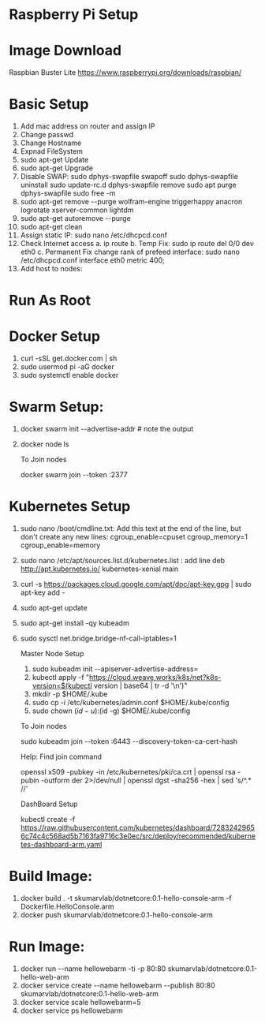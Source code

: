 # Raspberry Pi Setup

# Image Download


Raspbian Buster Lite https://www.raspberrypi.org/downloads/raspbian/

# Basic Setup

1. Add mac address on router and assign IP
2. Change passwd
3. Change Hostname
4. Expnad FileSystem
5. sudo apt-get Update
6. sudo apt-get Upgrade
7. Disable SWAP: 
	sudo dphys-swapfile swapoff
	sudo dphys-swapfile uninstall
	sudo update-rc.d dphys-swapfile remove
	sudo apt purge dphys-swapfile
	sudo free -m
8. sudo apt-get remove --purge wolfram-engine triggerhappy anacron logrotate xserver-common lightdm
9. sudo apt-get autoremove --purge
10. sudo apt-get clean
11. Assign static IP:  sudo nano /etc/dhcpcd.conf
12. Check Internet access
	a.  ip route
	b. Temp Fix: sudo ip route del 0/0 dev eth0
	c. Permanent Fix change rank of prefeed interface: sudo nano /etc/dhcpcd.conf
		interface eth0
		metric 400;
13. Add host to nodes:  

# Run As Root

# Docker Setup

1. curl -sSL get.docker.com | sh 
2. sudo usermod pi -aG docker
3. sudo systemctl enable docker

# Swarm Setup:

1. docker swarm init --advertise-addr <IPAddress> 	# note the output
2. docker node ls

	To Join nodes

	docker swarm join --token <token> <IPAddress>:2377

# Kubernetes Setup

1. sudo nano /boot/cmdline.txt: Add this text at the end of the line, but don't create any new lines:
	cgroup_enable=cpuset cgroup_memory=1 cgroup_enable=memory
2. sudo nano /etc/apt/sources.list.d/kubernetes.list : add line
	deb http://apt.kubernetes.io/ kubernetes-xenial main
3. curl -s https://packages.cloud.google.com/apt/doc/apt-key.gpg | sudo apt-key add -
4. sudo apt-get update
5. sudo apt-get install -qy kubeadm
6. sudo sysctl net.bridge.bridge-nf-call-iptables=1 

	Master Node Setup

	1. sudo kubeadm init --apiserver-advertise-address=<IPAddress>
	2. kubectl apply -f "https://cloud.weave.works/k8s/net?k8s-version=$(kubectl version | base64 | tr -d '\n')"
	3. mkdir -p $HOME/.kube 
	4. sudo cp -i /etc/kubernetes/admin.conf $HOME/.kube/config 
	5. sudo chown $(id -u):$(id -g) $HOME/.kube/config
	
	To Join nodes
	
	sudo kubeadm join --token <token> <IPAddress>:6443 --discovery-token-ca-cert-hash <Hash>
	
	Help: Find join command
	
	openssl x509 -pubkey -in /etc/kubernetes/pki/ca.crt | openssl rsa -pubin -outform der 2>/dev/null | openssl dgst -sha256 -hex | sed 's/^.* //' 

	DashBoard Setup

	kubectl create -f https://raw.githubusercontent.com/kubernetes/dashboard/72832429656c74c4c568ad5b7163fa9716c3e0ec/src/deploy/recommended/kubernetes-dashboard-arm.yaml

# Build Image:

1. docker build . -t skumarvlab/dotnetcore:0.1-hello-console-arm -f Dockerfile.HelloConsole.arm
2. docker push skumarvlab/dotnetcore:0.1-hello-console-arm

# Run Image:

1. docker run  --name hellowebarm -ti -p 80:80 skumarvlab/dotnetcore:0.1-hello-web-arm
2. docker service  create --name hellowebarm --publish 80:80 skumarvlab/dotnetcore:0.1-hello-web-arm
3. docker service scale hellowebarm=5
4. docker service ps hellowebarm
